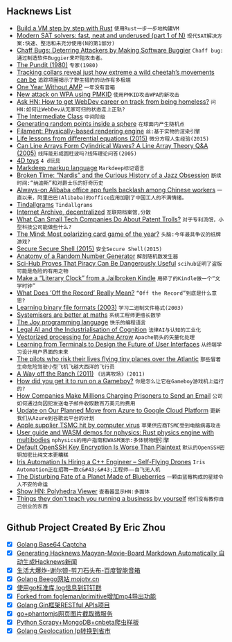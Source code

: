 ## Hacknews List


- [Build a VM step by step with Rust](https://blog.subnetzero.io/post/building-language-vm-part-00/)  `使用Rust一步一步地构建VM`
- [Modern SAT solvers: fast, neat and underused (part 1 of N)](https://codingnest.com/modern-sat-solvers-fast-neat-underused-part-1-of-n/)  `现代SAT解决方案:快速、整洁和未充分使用(N的第1部分)`
- [Chaff Bugs: Deterring Attackers by Making Software Buggier](https://arxiv.org/abs/1808.00659)  `Chaff bug:通过制造软件Buggier来吓阻攻击者。`
- [The Pundit (1980)](https://www.versobooks.com/blogs/3958-the-pundit)  `专家(1980)`
- [Tracking collars reveal just how extreme a wild cheetah’s movements can be](https://www.nationalgeographic.com/science/phenomena/2013/06/12/collars-reveal-why-just-how-extreme-cheetahs-can-be/)  `追踪项圈揭示了野生猎豹的动作有多极端`
- [One Year Without AMP](https://www.alexkras.com/one-year-without-amp/)  `一年没有音箱`
- [New attack on WPA using PMKID](https://hashcat.net/forum/thread-7717.html)  `使用PMKID攻击WPA的新攻击`
- [Ask HN: How to get WebDev career on track from being homeless?](item?id=17684451)  `问HN:如何让WebDev从无家可归的状态走上正轨?`
- [The Intermediate Class](https://www.newyorker.com/magazine/2018/04/02/the-intermediate-class/)  `中间阶级`
- [Generating random points inside a sphere](https://karthikkaranth.me/blog/generating-random-points-in-a-sphere/)  `在球面内产生随机点`
- [Filament: Physically-based rendering engine](https://google.github.io/filament/Filament.md.html)  `丝:基于实物的渲染引擎`
- [Life lessons from differential equations (2015)](https://www.johndcook.com/blog/2015/07/23/life-lessons-from-differential-equations/)  `微分方程人生经验(2015)`
- [Can Line Arrays Form Cylindrical Waves? A Line Array Theory Q&amp;A (2005)](https://web.archive.org/web/20080925234554/http://www.meyersound.com/support/papers/line_array_theory.htm)  `线阵能形成圆柱波吗?线阵理论问答(2005)`
- [4D toys](http://4dtoys.com/)  `4 d玩具`
- [Markdeep markup language](http://casual-effects.com/markdeep/)  `Markdeep标记语言`
- [Broken Time: “Nardis” and the Curious History of a Jazz Obsession](https://believermag.com/broken-time/)  `断续时间:“纳迪斯”和对爵士乐的好奇历史`
- [Always-on Alibaba office app fuels backlash among Chinese workers](https://www.businessinsider.com/r-ding-always-on-alibaba-office-app-fuels-backlash-among-chinese-workers-2018-8)  `一直以来，阿里巴巴(Alibaba)的office应用加剧了中国工人的不满情绪。`
- [Tindallgrams](http://tindallgrams.net/)  `Tindallgrams`
- [Internet Archive, decentralized](https://dweb.archive.org/)  `互联网档案馆,分散`
- [What Can Small Tech Companies Do About Patent Trolls?](https://blogs.findlaw.com/technologist/2018/08/what-can-small-tech-companies-do-about-patent-trolls.html)  `对于专利流氓，小型科技公司能做些什么?`
- [The Mind: Most polarizing card game of the year?](https://arstechnica.com/gaming/2018/08/the-mind-most-polarizing-card-game-of-the-year/)  `头脑:今年最具争议的纸牌游戏?`
- [Secure Secure Shell (2015)](https://stribika.github.io/2015/01/04/secure-secure-shell.html)  `安全Secure Shell(2015)`
- [Anatomy of a Random Number Generator](https://www.masswerk.at/nowgobang/2018/anatomy-of-an-rng)  `解剖随机数发生器`
- [Sci-Hub Proves That Piracy Can Be Dangerously Useful](https://torrentfreak.com/sci-hub-proves-that-piracy-can-be-dangerously-useful-180804/)  `scihub证明了盗版可能是危险的有用之物`
- [Make a “Literary Clock” from a Jailbroken Kindle](https://www.instructables.com/id/Literary-Clock-Made-From-E-reader/)  `用碎了的Kindle做一个“文学时钟”`
- [What Does ‘Off the Record’ Really Mean?](https://www.nytimes.com/2018/08/02/reader-center/off-the-record-meaning.html)  `“Off the Record”到底是什么意思?`
- [Learning binary file formats (2003)](https://board.flatassembler.net/topic.php?t=20690)  `学习二进制文件格式(2003)`
- [Systemisers are better at maths](https://www.nature.com/articles/s41598-018-30013-8)  `系统工程师更擅长数学`
- [The Joy programming language](http://www.kevinalbrecht.com/code/joy-mirror/joy.html)  `快乐的编程语言`
- [Legal AI and the Industrialisation of Cognition](https://www.artificiallawyer.com/2018/08/03/summer-re-post-legal-ai-the-industrialisation-of-cognition/)  `法律AI与认知的工业化`
- [Vectorized processing for Apache Arrow](https://github.com/dremio/gandiva)  `Apache箭头的矢量化处理`
- [Learning from Terminals to Design the Future of User Interfaces](https://brandur.org/interfaces)  `从终端学习设计用户界面的未来`
- [The pilots who risk their lives flying tiny planes over the Atlantic](https://www.bbc.com/news/magazine-34484972)  `那些冒着生命危险驾驶小型飞机飞越大西洋的飞行员`
- [A Way off the Ranch (2011)](https://www.linuxjournal.com/content/way-ranch)  `《远离牧场》(2011)`
- [How did you get it to run on a Gameboy?](http://20dollarlolita.tumblr.com/post/176285106968/the-actual-storys-so-much-cooler-than-that-i)  `你是怎么让它在Gameboy游戏机上运行的?`
- [How Companies Make Millions Charging Prisoners to Send an Email](https://www.wired.com/story/jpay-securus-prison-email-charging-millions/)  `公司如何通过向囚犯发送电子邮件收取数百万美元的费用`
- [Update on Our Planned Move from Azure to Google Cloud Platform](https://about.gitlab.com/2018/07/19/gcp-move-update/)  `更新我们从Azure到谷歌云平台的计划`
- [Apple supplier TSMC hit by computer virus](https://www.bloomberg.com/news/articles/2018-08-04/tsmc-takes-emergency-steps-as-operations-hit-by-computer-virus)  `苹果供应商TSMC受到电脑病毒攻击`
- [User guide and WASM demos for nphysics: Rust physics engine with multibodies](http://nphysics.org/)  `nphysics的用户指南和WASM演示:多体锈物理引擎`
- [Default OpenSSH Key Encryption Is Worse Than Plaintext](https://latacora.singles/2018/08/03/the-default-openssh.html)  `默认的OpenSSH密钥加密比纯文本更糟糕`
- [Iris Automation Is Hiring a C&#43;&#43; Engineer – Self-Flying Drones](http://www.irisonboard.com/careers/)  `Iris Automation正在招聘一款c&#43;&#43;工程师——自飞无人机`
- [The Disturbing Fate of a Planet Made of Blueberries](https://www.atlasobscura.com/articles/what-if-earth-were-made-of-blueberries)  `一颗由蓝莓构成的星球令人不安的命运`
- [Show HN: Polyhedra Viewer](https://polyhedra.tessera.li)  `查看器显示HN:多面体`
- [Things they don&#39;t teach you running a business by yourself](https://docs.browserless.io/blog/2018/08/01/running-an-indie-business.html)  `他们没有教你自己创业的东西`

## Github Project Created By Eric Zhou

- [x] [Golang Base64 Captcha](https://github.com/mojocn/base64Captcha)
- [x] [Generating Hacknews Maoyan-Movie-Board Markdown Automatically 自动生成Hacknews新闻](https://github.com/dejavuzhou/md-genie)
- [x] [生活大爆炸-谢尔顿-剪刀石头布-百度智能音箱](https://github.com/mojocn/dueros-bang-game)
- [x] [Golang Beego网站 mojotv.cn](https://github.com/mojocn/www.mojotv.cn)
- [x] [使用go标准库,log信息到钉钉群](https://github.com/mojocn/dooger)
- [x] [Forked from fogleman/primitive增加mp4导出功能](https://github.com/mojocn/primitive)
- [x] [Golang Gin框架RESTful APIs项目](https://github.com/JJJJJJJerk/ezier-golang-web-api-framework)
- [x] [go+phantomjs网页图片截取微服务](https://github.com/mojocn/screen_shot)
- [x] [Python Scrapy+MongoDB+cnbeta爬虫样板](https://github.com/mojocn/scrapy_mongodb_boilerplate_cnbeta)
- [x] [Golang Geolocation Ip转换到省市](https://github.com/mojocn/ip2location)